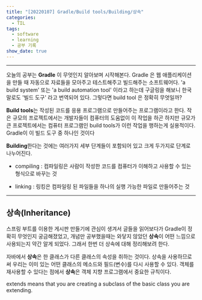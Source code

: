 ```yaml
---
title: "[20220107] Gradle/Build tools/Building/상속"
categories:
  - TIL
tags:
  - software
  - learning
  - 공부 기록
show_date: true
---
```

__________________

오늘의 공부는 **Gradle** 이 무엇인지 알아보며 시작해본다.
Gradle 은 웹 애플리케이션을 만들 때 자동으로 자료들을 모아주고 테스트해주고 빌드해주는 소프트웨어다. 'a build system' 또는 'a build automation tool' 이라고 하는데 구글링을 해보니 한국말로도 '빌드 도구' 라고 번역되어 있다. 그렇다면 build tool 은 정확히 무엇일까?

**Build tools**는 작성된 코드를 응용 프로그램으로 만들어주는 프로그램이라고 한다. 작은 규모의 프로젝트에서는 개발자들이 컴퓨터의 도움없이 이 작업을 하곤 하지만 규모가 큰 프로젝트에서는 컴퓨터 프로그램인 build tools가 이런 작업을 행하는게 실용적이다.
Gradle이 이 빌드 도구 중 하나인 것이다

**Building**한다는 것에는 여러가지 세부 단계들이 포함되어 있고 크게 두가지로 단계로 나누어진다.
- compiling : 컴파일링은 사람이 작성한 코드를 컴퓨터가 이해하고 사용할 수 있는 형식으로 바꾸는 것
- linking : 링킹은 컴파일링 된 파일들을 하나의 실행 가능한 파일로 만들어주는 것

  <!-- assembling, deploying 이란?  -->

__________________

## 상속(Inheritance)

스프링 부트를 이용한 게시판 만들기에 관심이 생겨서 글들을 읽어보다가 Gradle이 정확히 무엇인지 궁금해졌었고, 개념만 공부했을때는 와닿지 않았던 **상속**이 어떤 느낌으로 사용되는지 약간 알게 되었다. 그래서 한번 더 상속에 대해 정리해보려 한다.

자바에서 **상속**은 한 클래스가 다른 클래스의 속성을 취하는 것이다. 상속을 사용하므로써 우리는 이미 있는 어떤 클래스의 메소드와 필드(변수)를 다시 사용할 수 있다.
객체를 재사용할 수 있다는 점에서 **상속**은 객체 지향 프로그램에서 중요한 규칙이다.

extends means that you are creating a subclass of the basic class you are extending.

<!-- ```markdown
{% raw %}![alt]({{ site.url }}{{ site.baseurl }}/assets/images/filename.jpg){% endraw %}
```

![Unsplash image 9]({{ site.url }}{{ site.baseurl }}/assets/images/unsplash-image-9.jpg) -->
